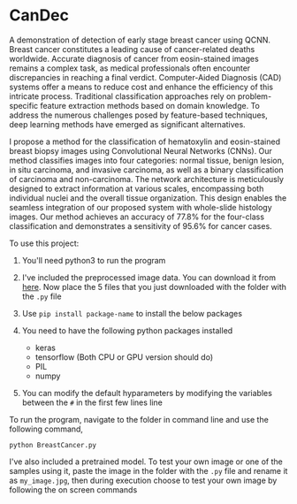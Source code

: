# CanDec
A demonstration of detection of early stage breast cancer using QCNN.
Breast cancer constitutes a leading cause of cancer-related deaths worldwide. Accurate diagnosis of cancer from eosin-stained images remains a complex task, as medical professionals often encounter discrepancies in reaching a final verdict. Computer-Aided Diagnosis (CAD) systems offer a means to reduce cost and enhance the efficiency of this intricate process. Traditional classification approaches rely on problem-specific feature extraction methods based on domain knowledge. To address the numerous challenges posed by feature-based techniques, deep learning methods have emerged as significant alternatives.

I propose a method for the classification of hematoxylin and eosin-stained breast biopsy images using Convolutional Neural Networks (CNNs). Our method classifies images into four categories: normal tissue, benign lesion, in situ carcinoma, and invasive carcinoma, as well as a binary classification of carcinoma and non-carcinoma. The network architecture is meticulously designed to extract information at various scales, encompassing both individual nuclei and the overall tissue organization. This design enables the seamless integration of our proposed system with whole-slide histology images. Our method achieves an accuracy of 77.8% for the four-class classification and demonstrates a sensitivity of 95.6% for cancer cases.

To use this project:

1. You'll need python3 to run the program

2. I've included the preprocessed image data. You can download it from [here](https://drive.google.com/open?id=17LR9ssbENit-3vsEAM63FptNasB5AHrr). Now place the 5 files that you just downloaded with the folder with the `.py` file

3. Use `pip install package-name` to install the below packages

4. You need to have the following python packages installed
	* keras
	* tensorflow (Both CPU or GPU version should do)
	* PIL
	* numpy

5. You can modify the default hyparameters by modifying the variables between the `#` in the first few lines line

To run the program, navigate to the folder in command line and use the following command,
```
python BreastCancer.py
```
I've also included a pretrained model. To test your own image or one of the samples using it, paste the image in the folder with the `.py` file and rename it as `my_image.jpg`, then during execution choose to test your own image by following the on screen commands
